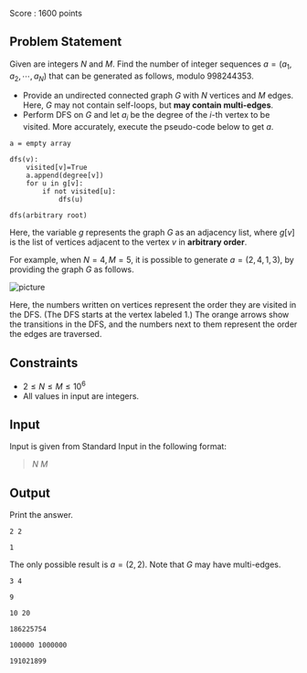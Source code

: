 Score : $1600$ points

## Problem Statement

Given are integers $N$ and $M$.
Find the number of integer sequences $a=(a_1,a_2,\cdots,a_N)$ that can be generated as follows, modulo $998244353$.

- Provide an undirected connected graph $G$ with $N$ vertices and $M$ edges.
Here, $G$ may not contain self-loops, but **may contain multi-edges**.
- Perform DFS on $G$ and let $a_i$ be the degree of the $i$-th vertex to be visited.
More accurately, execute the pseudo-code below to get $a$.

```plain
a = empty array

dfs(v):
    visited[v]=True
    a.append(degree[v])
    for u in g[v]:
        if not visited[u]:
            dfs(u)

dfs(arbitrary root)
```

Here, the variable $g$ represents the graph $G$ as an adjacency list, where $g[v]$ is the list of vertices adjacent to the vertex $v$ in **arbitrary order**.

For example, when $N=4,M=5$, it is possible to generate $a=(2,4,1,3)$, by providing the graph $G$ as follows.

![picture](https://img.atcoder.jp/agc056/3bfec17f881ae4cd27eccae94ebeae10.png)

Here, the numbers written on vertices represent the order they are visited in the DFS. (The DFS starts at the vertex labeled $1$.)
The orange arrows show the transitions in the DFS, and the numbers next to them represent the order the edges are traversed.

## Constraints

- $2 \leq N \leq M \leq 10^6$
- All values in input are integers.

## Input

Input is given from Standard Input in the following format:

> $N$ $M$

## Output

Print the answer.

```input1
2 2
```

```output1
1
```

The only possible result is $a=(2,2)$.
Note that $G$ may have multi-edges.

```input2
3 4
```

```output2
9
```

```input3
10 20
```

```output3
186225754
```

```input4
100000 1000000
```

```output4
191021899
```